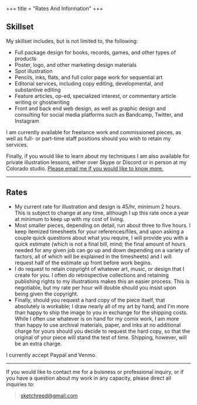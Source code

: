 +++
title = "Rates And Information"
+++

## Skillset

My skillset includes, but is not limited to, the following:

* Full package design for books, records, games, and other types of products
* Poster, logo, and other marketing design materials
* Spot illustration
* Pencils, inks, flats, and full color page work for sequential art
* Editorial services, including copy editing, developmental, and substantive editing
* Feature articles, op-ed, specialized interest, or commentary article writing or ghostwriting
* Front and back end web design, as well as graphic design and consulting for social media platforms such as Bandcamp, Twitter, and Instagram

I am currently available for freelance work and commissioned pieces, as well as full- or part-time staff positions should you wish to retain my services.

Finally, if you would like to learn about my techniques I am also available for private illustration lessons, either over Skype or Discord or in person at my Colorado studio. [Please email me if you would like to know more.](mailto:sketchreed@gmail.com)

---

## Rates

* My current rate for illustration and design is 45/hr, minimum 2 hours. This is subject to change at any time, although I up this rate once a year at minimum to keep up with my cost of living.
* Most smaller pieces, depending on detail, run about three to five hours. I keep itemized timesheets for your references/files, and upon asking a couple quick questions about what you require, I will provide you with a quick estimate (which is not a final bill, mind; the final amount of hours needed for any given job can go up and down depending on a variety of factors, all of which will be explained in the timesheets) and I will request half of the estimate up front before work begins.
* I do request to retain copyright of whatever art, music, or design that I create for you. I often do retrospective collections and retaining publishing rights to my illustrations makes this an easier process. This is negotiable, but my rate per hour will double should you insist upon being given the copyright.
* Finally, should you request a hard copy of the piece itself, that absolutely is workable; I draw nearly all of my art by hand, and I'm more than happy to ship the image to you in exchange for the shipping costs. While I often use whatever is on hand for my comix work, I am more than happy to use archival materials, paper, and inks at no additional charge for yours should you decide to request the hard copy, so that the original of your piece will stand the test of time. Shipping, however, will be an extra charge.

I currently accept Paypal and Venmo.

---

If you would like to contact me for a buisness or professional inquiry, or if you have a question about my work in any capacity, please direct all inquiries to:

> [sketchreed@gmail.com](mailto:sketchreed@gmail.com)
